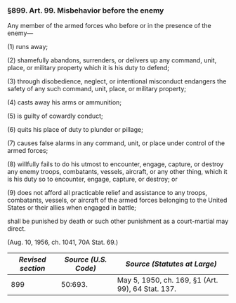### §899. Art. 99. Misbehavior before the enemy ###

Any member of the armed forces who before or in the presence of the enemy—

(1) runs away;

(2) shamefully abandons, surrenders, or delivers up any command, unit, place, or military property which it is his duty to defend;

(3) through disobedience, neglect, or intentional misconduct endangers the safety of any such command, unit, place, or military property;

(4) casts away his arms or ammunition;

(5) is guilty of cowardly conduct;

(6) quits his place of duty to plunder or pillage;

(7) causes false alarms in any command, unit, or place under control of the armed forces;

(8) willfully fails to do his utmost to encounter, engage, capture, or destroy any enemy troops, combatants, vessels, aircraft, or any other thing, which it is his duty so to encounter, engage, capture, or destroy; or

(9) does not afford all practicable relief and assistance to any troops, combatants, vessels, or aircraft of the armed forces belonging to the United States or their allies when engaged in battle;

shall be punished by death or such other punishment as a court-martial may direct.

(Aug. 10, 1956, ch. 1041, 70A Stat. 69.)

|*Revised section*|*Source (U.S. Code)*|          *Source (Statutes at Large)*           |
|-----------------|--------------------|-------------------------------------------------|
|       899       |      50:693.       |May 5, 1950, ch. 169, §1 (Art. 99), 64 Stat. 137.|